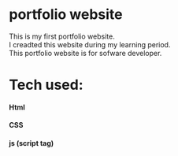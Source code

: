 # portfolio website
This is my first portfolio website. <br>
I creadted this website during my learning period. <br>
This portfolio website is for sofware developer. <br>
# Tech used:
#### Html
#### CSS
#### js (script tag)


